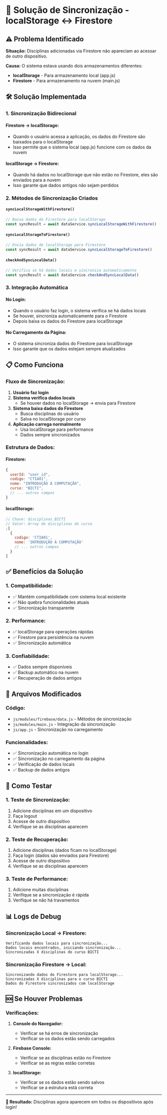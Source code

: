 # 🔄 Solução de Sincronização - localStorage ↔ Firestore

## ⚠️ Problema Identificado

**Situação:** Disciplinas adicionadas via Firestore não apareciam ao acessar de outro dispositivo.

**Causa:** O sistema estava usando dois armazenamentos diferentes:

- **localStorage** - Para armazenamento local (app.js)
- **Firestore** - Para armazenamento na nuvem (main.js)

## 🛠️ Solução Implementada

### 1. **Sincronização Bidirecional**

#### **Firestore → localStorage:**

- Quando o usuário acessa a aplicação, os dados do Firestore são baixados para o localStorage
- Isso permite que o sistema local (app.js) funcione com os dados da nuvem

#### **localStorage → Firestore:**

- Quando há dados no localStorage que não estão no Firestore, eles são enviados para a nuvem
- Isso garante que dados antigos não sejam perdidos

### 2. **Métodos de Sincronização Criados**

#### **`syncLocalStorageWithFirestore()`**

```javascript
// Baixa dados do Firestore para localStorage
const syncResult = await dataService.syncLocalStorageWithFirestore()
```

#### **`syncLocalStorageToFirestore()`**

```javascript
// Envia dados do localStorage para Firestore
const syncResult = await dataService.syncLocalStorageToFirestore()
```

#### **`checkAndSyncLocalData()`**

```javascript
// Verifica se há dados locais e sincroniza automaticamente
const syncResult = await dataService.checkAndSyncLocalData()
```

### 3. **Integração Automática**

#### **No Login:**

- Quando o usuário faz login, o sistema verifica se há dados locais
- Se houver, sincroniza automaticamente para o Firestore
- Depois baixa os dados do Firestore para localStorage

#### **No Carregamento da Página:**

- O sistema sincroniza dados do Firestore para localStorage
- Isso garante que os dados estejam sempre atualizados

## 📋 Como Funciona

### **Fluxo de Sincronização:**

1. **Usuário faz login**
2. **Sistema verifica dados locais**
   - Se houver dados no localStorage → envia para Firestore
3. **Sistema baixa dados do Firestore**
   - Busca disciplinas do usuário
   - Salva no localStorage por curso
4. **Aplicação carrega normalmente**
   - Usa localStorage para performance
   - Dados sempre sincronizados

### **Estrutura de Dados:**

#### **Firestore:**

```javascript
{
  userId: "user_id",
  codigo: "CTIA01",
  nome: "INTRODUÇÃO À COMPUTAÇÃO",
  curso: "BICTI",
  // ... outros campos
}
```

#### **localStorage:**

```javascript
// Chave: disciplinas_BICTI
// Valor: Array de disciplinas do curso
;[
  {
    codigo: 'CTIA01',
    nome: 'INTRODUÇÃO À COMPUTAÇÃO'
    // ... outros campos
  }
]
```

## ✅ Benefícios da Solução

### **1. Compatibilidade:**

- ✅ Mantém compatibilidade com sistema local existente
- ✅ Não quebra funcionalidades atuais
- ✅ Sincronização transparente

### **2. Performance:**

- ✅ localStorage para operações rápidas
- ✅ Firestore para persistência na nuvem
- ✅ Sincronização automática

### **3. Confiabilidade:**

- ✅ Dados sempre disponíveis
- ✅ Backup automático na nuvem
- ✅ Recuperação de dados antigos

## 🔧 Arquivos Modificados

### **Código:**

- `js/modules/firebase/data.js` - Métodos de sincronização
- `js/modules/main.js` - Integração da sincronização
- `js/app.js` - Sincronização no carregamento

### **Funcionalidades:**

- ✅ Sincronização automática no login
- ✅ Sincronização no carregamento da página
- ✅ Verificação de dados locais
- ✅ Backup de dados antigos

## 🚀 Como Testar

### **1. Teste de Sincronização:**

1. Adicione disciplinas em um dispositivo
2. Faça logout
3. Acesse de outro dispositivo
4. Verifique se as disciplinas aparecem

### **2. Teste de Recuperação:**

1. Adicione disciplinas (dados ficam no localStorage)
2. Faça login (dados são enviados para Firestore)
3. Acesse de outro dispositivo
4. Verifique se as disciplinas aparecem

### **3. Teste de Performance:**

1. Adicione muitas disciplinas
2. Verifique se a sincronização é rápida
3. Verifique se não há travamentos

## 📊 Logs de Debug

### **Sincronização Local → Firestore:**

```
Verificando dados locais para sincronização...
Dados locais encontrados, iniciando sincronização...
Sincronizadas X disciplinas do curso BICTI
```

### **Sincronização Firestore → Local:**

```
Sincronizando dados do Firestore para localStorage...
Sincronizadas X disciplinas para o curso BICTI
Dados do Firestore sincronizados com localStorage
```

## 🆘 Se Houver Problemas

### **Verificações:**

1. **Console do Navegador:**

   - Verificar se há erros de sincronização
   - Verificar se os dados estão sendo carregados

2. **Firebase Console:**

   - Verificar se as disciplinas estão no Firestore
   - Verificar se as regras estão corretas

3. **localStorage:**
   - Verificar se os dados estão sendo salvos
   - Verificar se a estrutura está correta

---

**🎯 Resultado:** Disciplinas agora aparecem em todos os dispositivos após login!
